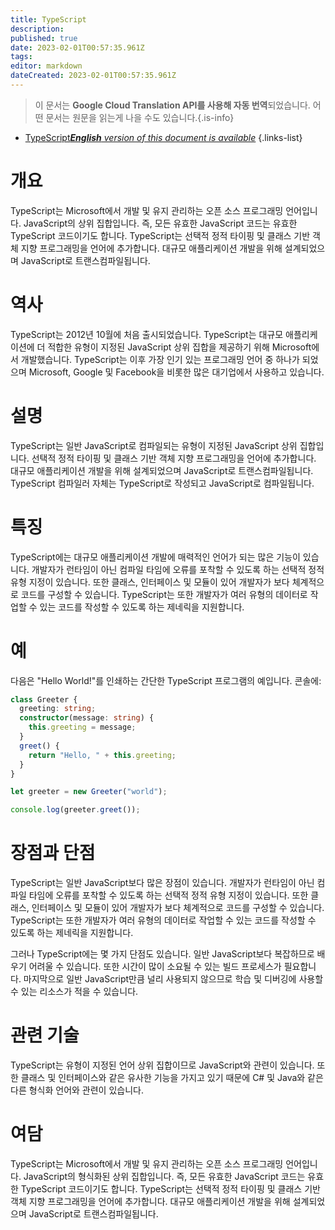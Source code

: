 ```yaml
---
title: TypeScript
description: 
published: true
date: 2023-02-01T00:57:35.961Z
tags: 
editor: markdown
dateCreated: 2023-02-01T00:57:35.961Z
---
```


> 이 문서는 **Google Cloud Translation API를 사용해 자동 번역**되었습니다.
어떤 문서는 원문을 읽는게 나을 수도 있습니다.{.is-info}

- [TypeScript***English** version of this document is available*](/en/Knowledge-base/Dictionary/typescript)
{.links-list}


# 개요
TypeScript는 Microsoft에서 개발 및 유지 관리하는 오픈 소스 프로그래밍 언어입니다. JavaScript의 상위 집합입니다. 즉, 모든 유효한 JavaScript 코드는 유효한 TypeScript 코드이기도 합니다. TypeScript는 선택적 정적 타이핑 및 클래스 기반 객체 지향 프로그래밍을 언어에 추가합니다. 대규모 애플리케이션 개발을 위해 설계되었으며 JavaScript로 트랜스컴파일됩니다.

# 역사
TypeScript는 2012년 10월에 처음 출시되었습니다. TypeScript는 대규모 애플리케이션에 더 적합한 유형이 지정된 JavaScript 상위 집합을 제공하기 위해 Microsoft에서 개발했습니다. TypeScript는 이후 가장 인기 있는 프로그래밍 언어 중 하나가 되었으며 Microsoft, Google 및 Facebook을 비롯한 많은 대기업에서 사용하고 있습니다.

# 설명
TypeScript는 일반 JavaScript로 컴파일되는 유형이 지정된 JavaScript 상위 집합입니다. 선택적 정적 타이핑 및 클래스 기반 객체 지향 프로그래밍을 언어에 추가합니다. 대규모 애플리케이션 개발을 위해 설계되었으며 JavaScript로 트랜스컴파일됩니다. TypeScript 컴파일러 자체는 TypeScript로 작성되고 JavaScript로 컴파일됩니다.

# 특징
TypeScript에는 대규모 애플리케이션 개발에 매력적인 언어가 되는 많은 기능이 있습니다. 개발자가 런타임이 아닌 컴파일 타임에 오류를 포착할 수 있도록 하는 선택적 정적 유형 지정이 있습니다. 또한 클래스, 인터페이스 및 모듈이 있어 개발자가 보다 체계적으로 코드를 구성할 수 있습니다. TypeScript는 또한 개발자가 여러 유형의 데이터로 작업할 수 있는 코드를 작성할 수 있도록 하는 제네릭을 지원합니다.

# 예
다음은 "Hello World!"를 인쇄하는 간단한 TypeScript 프로그램의 예입니다. 콘솔에:

```typescript
class Greeter {
  greeting: string;
  constructor(message: string) {
    this.greeting = message;
  }
  greet() {
    return "Hello, " + this.greeting;
  }
}

let greeter = new Greeter("world");

console.log(greeter.greet());
```

# 장점과 단점
TypeScript는 일반 JavaScript보다 많은 장점이 있습니다. 개발자가 런타임이 아닌 컴파일 타임에 오류를 포착할 수 있도록 하는 선택적 정적 유형 지정이 있습니다. 또한 클래스, 인터페이스 및 모듈이 있어 개발자가 보다 체계적으로 코드를 구성할 수 있습니다. TypeScript는 또한 개발자가 여러 유형의 데이터로 작업할 수 있는 코드를 작성할 수 있도록 하는 제네릭을 지원합니다.

그러나 TypeScript에는 몇 가지 단점도 있습니다. 일반 JavaScript보다 복잡하므로 배우기 어려울 수 있습니다. 또한 시간이 많이 소요될 수 있는 빌드 프로세스가 필요합니다. 마지막으로 일반 JavaScript만큼 널리 사용되지 않으므로 학습 및 디버깅에 사용할 수 있는 리소스가 적을 수 있습니다.

# 관련 기술
TypeScript는 유형이 지정된 언어 상위 집합이므로 JavaScript와 관련이 있습니다. 또한 클래스 및 인터페이스와 같은 유사한 기능을 가지고 있기 때문에 C# 및 Java와 같은 다른 형식화 언어와 관련이 있습니다.

# 여담
TypeScript는 Microsoft에서 개발 및 유지 관리하는 오픈 소스 프로그래밍 언어입니다. JavaScript의 형식화된 상위 집합입니다. 즉, 모든 유효한 JavaScript 코드는 유효한 TypeScript 코드이기도 합니다. TypeScript는 선택적 정적 타이핑 및 클래스 기반 객체 지향 프로그래밍을 언어에 추가합니다. 대규모 애플리케이션 개발을 위해 설계되었으며 JavaScript로 트랜스컴파일됩니다.